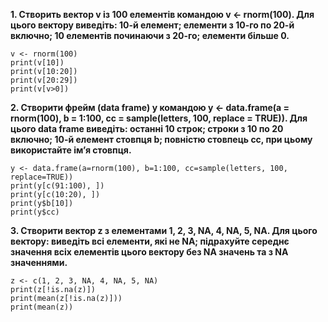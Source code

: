 **1. Створить вектор v із 100 елементів командою v <- rnorm(100). Для цього вектору виведіть: 10-й елемент; елементи з 10-го по 20-й включно; 10 елементів починаючи з 20-го; елементи більше 0.**

```{r}
v <- rnorm(100)
print(v[10])
print(v[10:20])
print(v[20:29])
print(v[v>0])
```

**2. Створити фрейм (data frame) y командою y <- data.frame(a = rnorm(100), b = 1:100, cc = sample(letters, 100, replace = TRUE)). Для цього data frame виведіть: останні 10 строк; строки з 10 по 20 включно; 10-й елемент стовпця b; повністю стовпець cc, при цьому використайте ім’я стовпця.**

```{r}
y <- data.frame(a=rnorm(100), b=1:100, cc=sample(letters, 100, replace=TRUE))
print(y[c(91:100), ])
print(y[c(10:20), ])
print(y$b[10])
print(y$cc)
```

**3. Створити вектор z з елементами 1, 2, 3, NA, 4, NA, 5, NA. Для цього вектору: виведіть всі елементи, які не NA; підрахуйте середнє значення всіх елементів цього вектору без NA значень та з NA значеннями.**

```{r}
z <- c(1, 2, 3, NA, 4, NA, 5, NA)
print(z[!is.na(z)])
print(mean(z[!is.na(z)]))
print(mean(z))
```